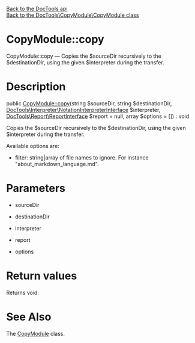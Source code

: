 [Back to the DocTools api](https://github.com/lingtalfi/DocTools/blob/master/doc/api/DocTools.md)<br>
[Back to the DocTools\CopyModule\CopyModule class](https://github.com/lingtalfi/DocTools/blob/master/doc/api/DocTools/CopyModule/CopyModule.md)


CopyModule::copy
================



CopyModule::copy — Copies the $sourceDir recursively to the $destinationDir, using the given $interpreter during the transfer.




Description
================


public [CopyModule::copy](https://github.com/lingtalfi/DocTools/blob/master/doc/api/DocTools/CopyModule/CopyModule/copy.md)(string $sourceDir, string $destinationDir, [DocTools\Interpreter\NotationInterpreterInterface](https://github.com/lingtalfi/DocTools/blob/master/doc/api/DocTools/Interpreter/NotationInterpreterInterface.md) $interpreter, [DocTools\Report\ReportInterface](https://github.com/lingtalfi/DocTools/blob/master/doc/api/DocTools/Report/ReportInterface.md) $report = null, array $options = []) : void




Copies the $sourceDir recursively to the $destinationDir, using the given $interpreter during the transfer.


Available options are:

- filter: string|array of file names to ignore. For instance "about_markdown_language.md".




Parameters
================


- sourceDir

    

- destinationDir

    

- interpreter

    

- report

    

- options

    


Return values
================

Returns void.







See Also
================

The [CopyModule](https://github.com/lingtalfi/DocTools/blob/master/doc/api/DocTools/CopyModule/CopyModule.md) class.

